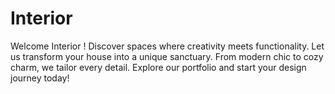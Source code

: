 # Interior
Welcome Interior ! Discover spaces where creativity meets functionality. Let us transform your house into a unique sanctuary. From modern chic to cozy charm, we tailor every detail. Explore our portfolio and start your design journey today!
